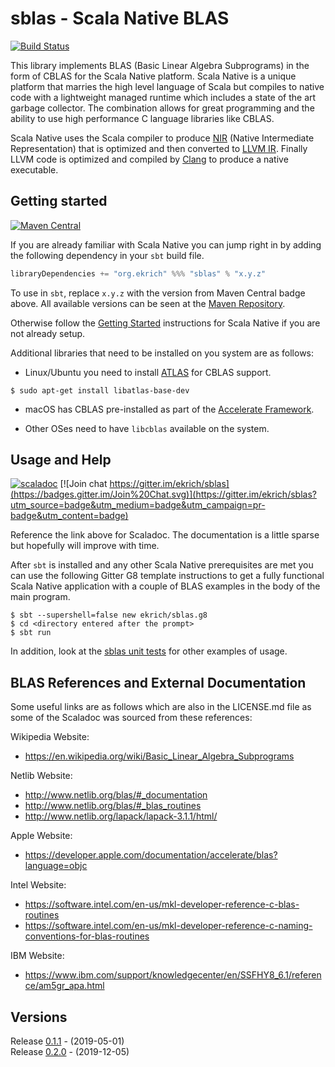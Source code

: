 # sblas - Scala Native BLAS
[![Build Status](https://travis-ci.org/ekrich/sblas.svg?branch=master)](https://travis-ci.com/ekrich/sblas)

This library implements BLAS (Basic Linear Algebra Subprograms) in the form
of CBLAS for the Scala Native platform. Scala Native is a unique platform that
marries the high level language of Scala but compiles to native code with a
lightweight managed runtime which includes a state of the art garbage collector.
The combination allows for great programming and the ability to use high
performance C language libraries like CBLAS.

Scala Native uses the Scala compiler to produce
[NIR](https://scala-native.readthedocs.io/en/latest/contrib/nir.html)
(Native Intermediate Representation) that is optimized and then
converted to [LLVM IR](http://llvm.org/). Finally LLVM code is optimized
and compiled by [Clang](http://clang.llvm.org/) to produce a native executable.

## Getting started
[![Maven Central](https://img.shields.io/maven-central/v/org.ekrich/sblas_native0.4.0-M2_2.11.svg)](https://maven-badges.herokuapp.com/maven-central/org.ekrich/sblas_native0.4.0-M2_2.11)

If you are already familiar with Scala Native you can jump right in by adding the following dependency in your `sbt` build file.

```scala
libraryDependencies += "org.ekrich" %%% "sblas" % "x.y.z"
```

To use in `sbt`, replace `x.y.z` with the version from Maven Central badge above.
All available versions can be seen at the [Maven Repository](https://mvnrepository.com/artifact/org.ekrich/sblas).

Otherwise follow the [Getting Started](https://scala-native.readthedocs.io/en/latest/user/setup.html)
instructions for Scala Native if you are not already setup.

Additional libraries that need to be installed on you system are as follows:

* Linux/Ubuntu you need to install [ATLAS](http://math-atlas.sourceforge.net/) for CBLAS
support.

```
$ sudo apt-get install libatlas-base-dev
```

* macOS has CBLAS pre-installed as part of the [Accelerate Framework](https://developer.apple.com/documentation/accelerate).

* Other OSes need to have `libcblas` available on the system.

## Usage and Help
[![scaladoc](https://www.javadoc.io/badge/org.ekrich/sblas_native0.4.0-M2_2.11.svg?label=scaladoc)](https://www.javadoc.io/doc/org.ekrich/sblas_native0.4.0-M2_2.11)
[![Join chat https://gitter.im/ekrich/sblas](https://badges.gitter.im/Join%20Chat.svg)](https://gitter.im/ekrich/sblas?utm_source=badge&utm_medium=badge&utm_campaign=pr-badge&utm_content=badge)

Reference the link above for Scaladoc. The documentation is a little sparse but hopefully will improve with time.

After `sbt` is installed and any other Scala Native prerequisites are met you can use the following Gitter G8 template instructions to get a fully functional Scala Native application with a couple of BLAS examples in the body of the main program.

```
$ sbt --supershell=false new ekrich/sblas.g8
$ cd <directory entered after the prompt>
$ sbt run
```

In addition, look at the [sblas unit tests](https://github.com/ekrich/sblas/blob/v0.2.0/sblas/src/test/scala/org/ekrich/blas/unsafe/BlasSuite.scala) for other examples of usage.

## BLAS References and External Documentation

Some useful links are as follows which are also in the LICENSE.md file as some of the Scaladoc was sourced from these references:

Wikipedia Website:
- https://en.wikipedia.org/wiki/Basic_Linear_Algebra_Subprograms

Netlib Website:
- http://www.netlib.org/blas/#_documentation
- http://www.netlib.org/blas/#_blas_routines
- http://www.netlib.org/lapack/lapack-3.1.1/html/

Apple Website:
- https://developer.apple.com/documentation/accelerate/blas?language=objc

Intel Website:
- https://software.intel.com/en-us/mkl-developer-reference-c-blas-routines
- https://software.intel.com/en-us/mkl-developer-reference-c-naming-conventions-for-blas-routines

IBM Website:
- https://www.ibm.com/support/knowledgecenter/en/SSFHY8_6.1/reference/am5gr_apa.html

## Versions

Release [0.1.1](https://github.com/ekrich/sblas/releases/tag/v0.1.1) - (2019-05-01)<br/>
Release [0.2.0](https://github.com/ekrich/sblas/releases/tag/v0.2.0) - (2019-12-05)<br/>
